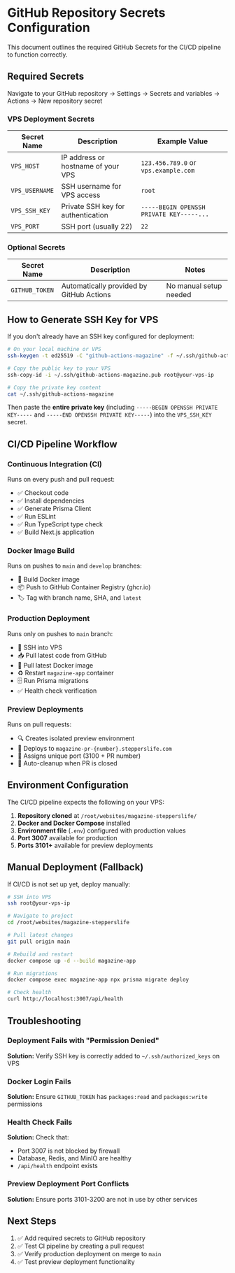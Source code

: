 # GitHub Repository Secrets Configuration

This document outlines the required GitHub Secrets for the CI/CD pipeline to function correctly.

## Required Secrets

Navigate to your GitHub repository → Settings → Secrets and variables → Actions → New repository secret

### VPS Deployment Secrets

| Secret Name    | Description                        | Example Value                            |
| -------------- | ---------------------------------- | ---------------------------------------- |
| `VPS_HOST`     | IP address or hostname of your VPS | `123.456.789.0` or `vps.example.com`     |
| `VPS_USERNAME` | SSH username for VPS access        | `root`                                   |
| `VPS_SSH_KEY`  | Private SSH key for authentication | `-----BEGIN OPENSSH PRIVATE KEY-----...` |
| `VPS_PORT`     | SSH port (usually 22)              | `22`                                     |

### Optional Secrets

| Secret Name    | Description                              | Notes                  |
| -------------- | ---------------------------------------- | ---------------------- |
| `GITHUB_TOKEN` | Automatically provided by GitHub Actions | No manual setup needed |

## How to Generate SSH Key for VPS

If you don't already have an SSH key configured for deployment:

```bash
# On your local machine or VPS
ssh-keygen -t ed25519 -C "github-actions-magazine" -f ~/.ssh/github-actions-magazine

# Copy the public key to your VPS
ssh-copy-id -i ~/.ssh/github-actions-magazine.pub root@your-vps-ip

# Copy the private key content
cat ~/.ssh/github-actions-magazine
```

Then paste the **entire private key** (including `-----BEGIN OPENSSH PRIVATE KEY-----` and `-----END OPENSSH PRIVATE KEY-----`) into the `VPS_SSH_KEY` secret.

## CI/CD Pipeline Workflow

### Continuous Integration (CI)

Runs on every push and pull request:

- ✅ Checkout code
- ✅ Install dependencies
- ✅ Generate Prisma Client
- ✅ Run ESLint
- ✅ Run TypeScript type check
- ✅ Build Next.js application

### Docker Image Build

Runs on pushes to `main` and `develop` branches:

- 🐳 Build Docker image
- 📦 Push to GitHub Container Registry (ghcr.io)
- 🏷️ Tag with branch name, SHA, and `latest`

### Production Deployment

Runs only on pushes to `main` branch:

- 🚀 SSH into VPS
- 📥 Pull latest code from GitHub
- 🐳 Pull latest Docker image
- ♻️ Restart `magazine-app` container
- 🗄️ Run Prisma migrations
- ✅ Health check verification

### Preview Deployments

Runs on pull requests:

- 🔍 Creates isolated preview environment
- 📍 Deploys to `magazine-pr-{number}.stepperslife.com`
- 🔢 Assigns unique port (3100 + PR number)
- 🧹 Auto-cleanup when PR is closed

## Environment Configuration

The CI/CD pipeline expects the following on your VPS:

1. **Repository cloned** at `/root/websites/magazine-stepperslife/`
2. **Docker and Docker Compose** installed
3. **Environment file** (`.env`) configured with production values
4. **Port 3007** available for production
5. **Ports 3101+** available for preview deployments

## Manual Deployment (Fallback)

If CI/CD is not set up yet, deploy manually:

```bash
# SSH into VPS
ssh root@your-vps-ip

# Navigate to project
cd /root/websites/magazine-stepperslife

# Pull latest changes
git pull origin main

# Rebuild and restart
docker compose up -d --build magazine-app

# Run migrations
docker compose exec magazine-app npx prisma migrate deploy

# Check health
curl http://localhost:3007/api/health
```

## Troubleshooting

### Deployment Fails with "Permission Denied"

**Solution:** Verify SSH key is correctly added to `~/.ssh/authorized_keys` on VPS

### Docker Login Fails

**Solution:** Ensure `GITHUB_TOKEN` has `packages:read` and `packages:write` permissions

### Health Check Fails

**Solution:** Check that:

- Port 3007 is not blocked by firewall
- Database, Redis, and MinIO are healthy
- `/api/health` endpoint exists

### Preview Deployment Port Conflicts

**Solution:** Ensure ports 3101-3200 are not in use by other services

## Next Steps

1. ✅ Add required secrets to GitHub repository
2. ✅ Test CI pipeline by creating a pull request
3. ✅ Verify production deployment on merge to `main`
4. ✅ Test preview deployment functionality
